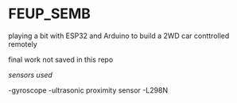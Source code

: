# FEUP_SEMB

playing a bit with ESP32 and Arduino to build a 2WD car conttrolled remotely

final work not saved in this repo


*sensors used*

-gyroscope
-ultrasonic proximity sensor
-L298N
